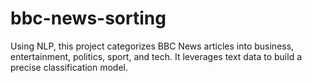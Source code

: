 # bbc-news-sorting
Using NLP, this project categorizes BBC News articles into business, entertainment, politics, sport, and tech. It leverages text data to build a precise classification model.
